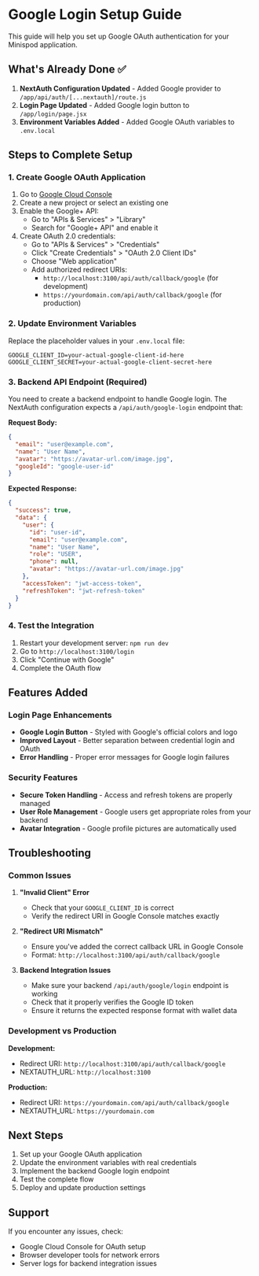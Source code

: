 # Google Login Setup Guide

This guide will help you set up Google OAuth authentication for your Minispod application.

## What's Already Done ✅

1. **NextAuth Configuration Updated** - Added Google provider to `/app/api/auth/[...nextauth]/route.js`
2. **Login Page Updated** - Added Google login button to `/app/login/page.jsx`
3. **Environment Variables Added** - Added Google OAuth variables to `.env.local`

## Steps to Complete Setup

### 1. Create Google OAuth Application

1. Go to [Google Cloud Console](https://console.cloud.google.com/)
2. Create a new project or select an existing one
3. Enable the Google+ API:
   - Go to "APIs & Services" > "Library"
   - Search for "Google+ API" and enable it
4. Create OAuth 2.0 credentials:
   - Go to "APIs & Services" > "Credentials"
   - Click "Create Credentials" > "OAuth 2.0 Client IDs"
   - Choose "Web application"
   - Add authorized redirect URIs:
     - `http://localhost:3100/api/auth/callback/google` (for development)
     - `https://yourdomain.com/api/auth/callback/google` (for production)

### 2. Update Environment Variables

Replace the placeholder values in your `.env.local` file:

```env
GOOGLE_CLIENT_ID=your-actual-google-client-id-here
GOOGLE_CLIENT_SECRET=your-actual-google-client-secret-here
```

### 3. Backend API Endpoint (Required)

You need to create a backend endpoint to handle Google login. The NextAuth configuration expects a `/api/auth/google-login` endpoint that:

**Request Body:**

```json
{
  "email": "user@example.com",
  "name": "User Name",
  "avatar": "https://avatar-url.com/image.jpg",
  "googleId": "google-user-id"
}
```

**Expected Response:**

```json
{
  "success": true,
  "data": {
    "user": {
      "id": "user-id",
      "email": "user@example.com",
      "name": "User Name",
      "role": "USER",
      "phone": null,
      "avatar": "https://avatar-url.com/image.jpg"
    },
    "accessToken": "jwt-access-token",
    "refreshToken": "jwt-refresh-token"
  }
}
```

### 4. Test the Integration

1. Restart your development server: `npm run dev`
2. Go to `http://localhost:3100/login`
3. Click "Continue with Google"
4. Complete the OAuth flow

## Features Added

### Login Page Enhancements

- **Google Login Button** - Styled with Google's official colors and logo
- **Improved Layout** - Better separation between credential login and OAuth
- **Error Handling** - Proper error messages for Google login failures

### Security Features

- **Secure Token Handling** - Access and refresh tokens are properly managed
- **User Role Management** - Google users get appropriate roles from your backend
- **Avatar Integration** - Google profile pictures are automatically used

## Troubleshooting

### Common Issues

1. **"Invalid Client" Error**

   - Check that your `GOOGLE_CLIENT_ID` is correct
   - Verify the redirect URI in Google Console matches exactly

2. **"Redirect URI Mismatch"**

   - Ensure you've added the correct callback URL in Google Console
   - Format: `http://localhost:3100/api/auth/callback/google`

3. **Backend Integration Issues**
   - Make sure your backend `/api/auth/google/login` endpoint is working
   - Check that it properly verifies the Google ID token
   - Ensure it returns the expected response format with wallet data

### Development vs Production

**Development:**

- Redirect URI: `http://localhost:3100/api/auth/callback/google`
- NEXTAUTH_URL: `http://localhost:3100`

**Production:**

- Redirect URI: `https://yourdomain.com/api/auth/callback/google`
- NEXTAUTH_URL: `https://yourdomain.com`

## Next Steps

1. Set up your Google OAuth application
2. Update the environment variables with real credentials
3. Implement the backend Google login endpoint
4. Test the complete flow
5. Deploy and update production settings

## Support

If you encounter any issues, check:

- Google Cloud Console for OAuth setup
- Browser developer tools for network errors
- Server logs for backend integration issues
